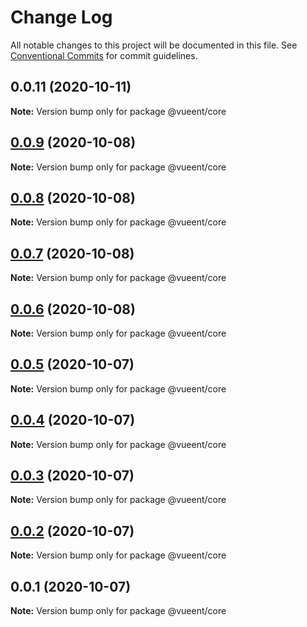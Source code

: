 # Change Log

All notable changes to this project will be documented in this file.
See [Conventional Commits](https://conventionalcommits.org) for commit guidelines.

## 0.0.11 (2020-10-11)

**Note:** Version bump only for package @vueent/core





## [0.0.9](https://github.com/vueent/vueent/compare/@vueent/core@0.0.8...@vueent/core@0.0.9) (2020-10-08)

**Note:** Version bump only for package @vueent/core





## [0.0.8](https://github.com/vueent/vueent/compare/@vueent/core@0.0.7...@vueent/core@0.0.8) (2020-10-08)

**Note:** Version bump only for package @vueent/core





## [0.0.7](https://github.com/vueent/vueent/compare/@vueent/core@0.0.6...@vueent/core@0.0.7) (2020-10-08)

**Note:** Version bump only for package @vueent/core





## [0.0.6](https://github.com/vueent/vueent/compare/@vueent/core@0.0.5...@vueent/core@0.0.6) (2020-10-08)

**Note:** Version bump only for package @vueent/core





## [0.0.5](https://github.com/vueent/vueent/compare/@vueent/core@0.0.4...@vueent/core@0.0.5) (2020-10-07)

**Note:** Version bump only for package @vueent/core





## [0.0.4](https://github.com/vueent/vueent/compare/@vueent/core@0.0.3...@vueent/core@0.0.4) (2020-10-07)

**Note:** Version bump only for package @vueent/core





## [0.0.3](https://github.com/vueent/vueent/compare/@vueent/core@0.0.1...@vueent/core@0.0.3) (2020-10-07)

**Note:** Version bump only for package @vueent/core





## [0.0.2](https://github.com/vueent/vueent/compare/@vueent/core@0.0.1...@vueent/core@0.0.2) (2020-10-07)

**Note:** Version bump only for package @vueent/core





## 0.0.1 (2020-10-07)

**Note:** Version bump only for package @vueent/core
